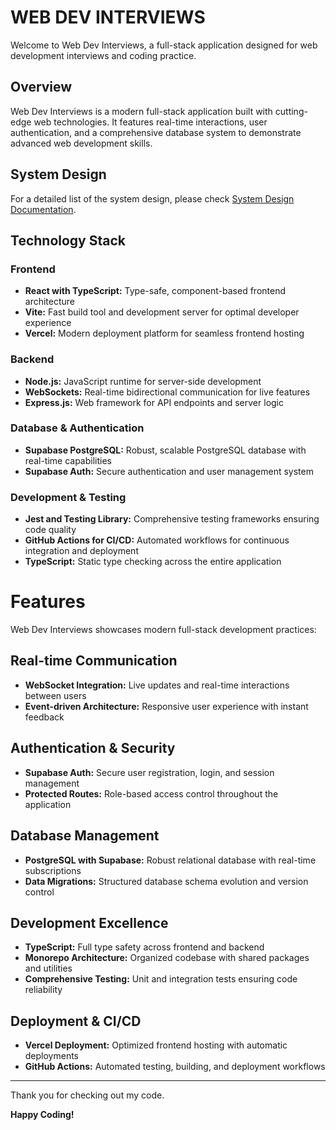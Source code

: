 # WEB DEV INTERVIEWS

Welcome to Web Dev Interviews, a full-stack application designed for web development interviews and coding practice.

## Overview

Web Dev Interviews is a modern full-stack application built with cutting-edge web technologies. It features real-time interactions, user authentication, and a comprehensive database system to demonstrate advanced web development skills.

## System Design

For a detailed list of the system design, please check [System Design Documentation](<https://www.figma.com/file/JvVsUnBbTV8VDEaYCnqJGZ/AWS-Diagrams-(Copy)?type=design&node-id=44834-3520&mode=design&t=rxMQkdeXjDUOwu51-0>).

## Technology Stack

### Frontend
- **React with TypeScript:** Type-safe, component-based frontend architecture
- **Vite:** Fast build tool and development server for optimal developer experience
- **Vercel:** Modern deployment platform for seamless frontend hosting

### Backend
- **Node.js:** JavaScript runtime for server-side development
- **WebSockets:** Real-time bidirectional communication for live features
- **Express.js:** Web framework for API endpoints and server logic

### Database & Authentication
- **Supabase PostgreSQL:** Robust, scalable PostgreSQL database with real-time capabilities
- **Supabase Auth:** Secure authentication and user management system

### Development & Testing
- **Jest and Testing Library:** Comprehensive testing frameworks ensuring code quality
- **GitHub Actions for CI/CD:** Automated workflows for continuous integration and deployment
- **TypeScript:** Static type checking across the entire application

# Features

Web Dev Interviews showcases modern full-stack development practices:

## Real-time Communication
- **WebSocket Integration:** Live updates and real-time interactions between users
- **Event-driven Architecture:** Responsive user experience with instant feedback

## Authentication & Security
- **Supabase Auth:** Secure user registration, login, and session management
- **Protected Routes:** Role-based access control throughout the application

## Database Management
- **PostgreSQL with Supabase:** Robust relational database with real-time subscriptions
- **Data Migrations:** Structured database schema evolution and version control

## Development Excellence
- **TypeScript:** Full type safety across frontend and backend
- **Monorepo Architecture:** Organized codebase with shared packages and utilities
- **Comprehensive Testing:** Unit and integration tests ensuring code reliability

## Deployment & CI/CD
- **Vercel Deployment:** Optimized frontend hosting with automatic deployments
- **GitHub Actions:** Automated testing, building, and deployment workflows

---

Thank you for checking out my code.

**Happy Coding!**

